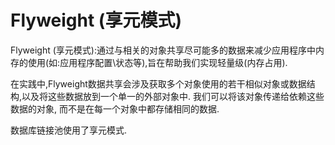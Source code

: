 # Flyweight (享元模式)

Flyweight (享元模式):通过与相关的对象共享尽可能多的数据来减少应用程序中内存的使用(如:应用程序配置\状态等),旨在帮助我们实现轻量级(内存占用).

在实践中,Flyweight数据共享会涉及获取多个对象使用的若干相似对象或数据结构,以及将这些数据放到一个单一的外部对象中.
我们可以将该对象传递给依赖这些数据的对象, 而不是在每一个对象中都存储相同的数据.

数据库链接池使用了享元模式.